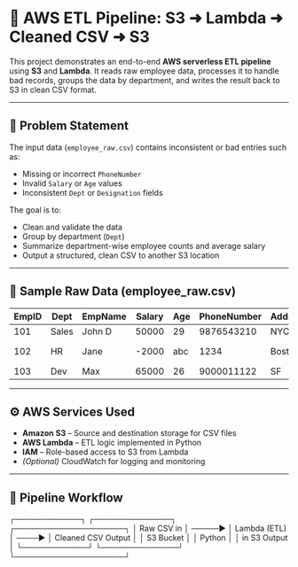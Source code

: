 # 🧊 AWS ETL Pipeline: S3 ➜ Lambda ➜ Cleaned CSV ➜ S3

This project demonstrates an end-to-end **AWS serverless ETL pipeline** using **S3** and **Lambda**. It reads raw employee data, processes it to handle bad records, groups the data by department, and writes the result back to S3 in clean CSV format.

---

## 📌 Problem Statement

The input data (`employee_raw.csv`) contains inconsistent or bad entries such as:
- Missing or incorrect `PhoneNumber`
- Invalid `Salary` or `Age` values
- Inconsistent `Dept` or `Designation` fields

The goal is to:
- Clean and validate the data
- Group by department (`Dept`)
- Summarize department-wise employee counts and average salary
- Output a structured, clean CSV to another S3 location

---

## 🧩 Sample Raw Data (employee_raw.csv)

| EmpID | Dept | EmpName | Salary | Age | PhoneNumber | Address | JobRole | Designation |
|-------|------|---------|--------|-----|-------------|---------|---------|-------------|
| 101 | Sales | John D | 50000 | 29 | 9876543210 | NYC | Executive | Sales Rep |
| 102 | HR | Jane | -2000 | abc | 1234 | Boston | HR Analyst | HR |
| 103 | Dev | Max | 65000 | 26 | 9000011122 | SF | Developer | SDE I |

---

## ⚙️ AWS Services Used

- **Amazon S3** – Source and destination storage for CSV files
- **AWS Lambda** – ETL logic implemented in Python
- **IAM** – Role-based access to S3 from Lambda
- *(Optional)* CloudWatch for logging and monitoring

---

## 🚀 Pipeline Workflow

┌────────────┐ ┌──────────────┐ ┌────────────────────┐
│ Raw CSV in │ ─────▶ │ Lambda (ETL) │ ────▶ │ Cleaned CSV Output │
│ S3 Bucket │ │ Python │ │ in S3 Output │
└────────────┘ └──────────────┘ └────────────────────┘
